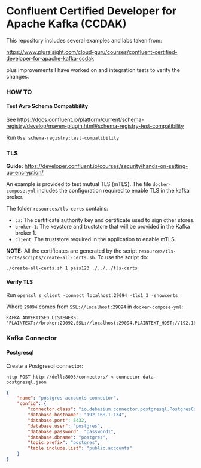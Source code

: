 # Confluent Certified Developer for Apache Kafka (CCDAK)

This repository includes several examples and labs taken from:

https://www.pluralsight.com/cloud-guru/courses/confluent-certified-developer-for-apache-kafka-ccdak

plus improvements I have worked on and integration tests to verify the changes.

### HOW TO

#### Test Avro Schema Compatibility

See https://docs.confluent.io/platform/current/schema-registry/develop/maven-plugin.html#schema-registry-test-compatibility

Run `Use schema-registry:test-compatibility`

### TLS

**Guide:** https://developer.confluent.io/courses/security/hands-on-setting-up-encryption/

An example is provided to test mutual TLS (mTLS). The file `docker-compose.yml` includes the configuration required to enable TLS in the kafka broker.

The folder `resources/tls-certs` contains:

* `ca`: The certificate authority key and certificate used to sign other stores.
* `broker-1`: The keystore and truststore that will be provided in the Kafka broker 1.
* `client`: The truststore required in the application to enable mTLS.

**NOTE:** All the certificates are generated by the script `resources/tls-certs/scripts/create-all-certs.sh`. To use the script do:

```bash
./create-all-certs.sh 1 pass123 ./../../tls-certs
```

#### Verify TLS

Run `openssl s_client -connect localhost:29094 -tls1_3 -showcerts`

Where `29094` comes from `SSL://localhost:29094` in `docker-compose-yml`:


```
KAFKA_ADVERTISED_LISTENERS: 'PLAINTEXT://broker:29092,SSL://localhost:29094,PLAINTEXT_HOST://192.168.1.134:9092'
```

### Kafka Connector

#### Postgresql

Create a Postgresql connector:

`http POST http://dell:8093/connectors/ < connector-data-postgresql.json`

```json
{
    "name": "postgres-accounts-connector",
    "config": {
        "connector.class": "io.debezium.connector.postgresql.PostgresConnector",
        "database.hostname": "192.168.1.134",
        "database.port": 5432,
        "database.user": "postgres",
        "database.password": "password1",
        "database.dbname": "postgres",
        "topic.prefix": "postgres",
        "table.include.list": "public.accounts"
    }
}
```